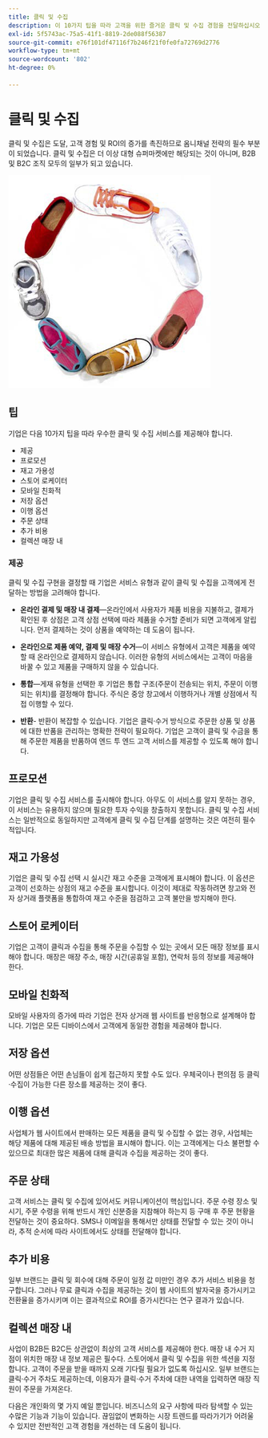 ```yaml
---
title: 클릭 및 수집
description: 이 10가지 팁을 따라 고객을 위한 즐거운 클릭 및 수집 경험을 전달하십시오.
exl-id: 5f5743ac-75a5-41f1-8819-2de088f56387
source-git-commit: e76f101df47116f7b246f21f0fe0fa72769d2776
workflow-type: tm+mt
source-wordcount: '802'
ht-degree: 0%

---
```


# 클릭 및 수집

클릭 및 수집은 도달, 고객 경험 및 ROI의 증가를 촉진하므로 옴니채널 전략의 필수 부분이 되었습니다. 클릭 및 수집은 더 이상 대형 슈퍼마켓에만 해당되는 것이 아니며, B2B 및 B2C 조직 모두의 일부가 되고 있습니다.

![둥글게 생긴 신발](../../assets/playbooks/shoes.png)

## 팁

기업은 다음 10가지 팁을 따라 우수한 클릭 및 수집 서비스를 제공해야 합니다.

- 제공
- 프로모션
- 재고 가용성
- 스토어 로케이터
- 모바일 친화적
- 저장 옵션
- 이행 옵션
- 주문 상태
- 추가 비용
- 컬렉션 매장 내

### 제공

클릭 및 수집 구현을 결정할 때 기업은 서비스 유형과 같이 클릭 및 수집을 고객에게 전달하는 방법을 고려해야 합니다.

- **온라인 결제 및 매장 내 결제**—온라인에서 사용자가 제품 비용을 지불하고, 결제가 확인된 후 상점은 고객 상점 선택에 따라 제품을 수거할 준비가 되면 고객에게 알립니다. 먼저 결제하는 것이 상품을 예약하는 데 도움이 됩니다.

- **온라인으로 제품 예약, 결제 및 매장 수거**—이 서비스 유형에서 고객은 제품을 예약할 때 온라인으로 결제하지 않습니다. 이러한 유형의 서비스에서는 고객이 마음을 바꿀 수 있고 제품을 구매하지 않을 수 있습니다.

- **통합**—게재 유형을 선택한 후 기업은 통합 구조(주문이 전송되는 위치, 주문이 이행되는 위치)를 결정해야 합니다. 주식은 중앙 창고에서 이행하거나 개별 상점에서 직접 이행할 수 있다.

- **반환**- 반환이 복잡할 수 있습니다. 기업은 클릭·수거 방식으로 주문한 상품 및 상품에 대한 반품을 관리하는 명확한 전략이 필요하다. 기업은 고객이 클릭 및 수금을 통해 주문한 제품을 반품하여 엔드 투 엔드 고객 서비스를 제공할 수 있도록 해야 합니다.

## 프로모션

기업은 클릭 및 수집 서비스를 출시해야 합니다. 아무도 이 서비스를 알지 못하는 경우, 이 서비스는 유용하지 않으며 필요한 투자 수익을 창출하지 못합니다. 클릭 및 수집 서비스는 일반적으로 동일하지만 고객에게 클릭 및 수집 단계를 설명하는 것은 여전히 필수적입니다.

## 재고 가용성

기업은 클릭 및 수집 선택 시 실시간 재고 수준을 고객에게 표시해야 합니다. 이 옵션은 고객이 선호하는 상점의 재고 수준을 표시합니다. 이것이 제대로 작동하려면 창고와 전자 상거래 플랫폼을 통합하여 재고 수준을 점검하고 고객 불만을 방지해야 한다.

## 스토어 로케이터

기업은 고객이 클릭과 수집을 통해 주문을 수집할 수 있는 곳에서 모든 매장 정보를 표시해야 합니다. 매장은 매장 주소, 매장 시간(공휴일 포함), 연락처 등의 정보를 제공해야 한다.

## 모바일 친화적

모바일 사용자의 증가에 따라 기업은 전자 상거래 웹 사이트를 반응형으로 설계해야 합니다. 기업은 모든 디바이스에서 고객에게 동일한 경험을 제공해야 합니다.

## 저장 옵션

어떤 상점들은 어떤 손님들이 쉽게 접근하지 못할 수도 있다. 우체국이나 편의점 등 클릭·수집이 가능한 다른 장소를 제공하는 것이 좋다.

## 이행 옵션

사업체가 웹 사이트에서 판매하는 모든 제품을 클릭 및 수집할 수 없는 경우, 사업체는 해당 제품에 대해 제공된 배송 방법을 표시해야 합니다. 이는 고객에게는 다소 불편할 수 있으므로 최대한 많은 제품에 대해 클릭과 수집을 제공하는 것이 좋다.

## 주문 상태

고객 서비스는 클릭 및 수집에 있어서도 커뮤니케이션이 핵심입니다. 주문 수령 장소 및 시기, 주문 수령을 위해 반드시 개인 신분증을 지참해야 하는지 등 구매 후 주문 현황을 전달하는 것이 중요하다. SMS나 이메일을 통해서만 상태를 전달할 수 있는 것이 아니라, 추적 순서에 따라 사이트에서도 상태를 전달해야 합니다.

## 추가 비용

일부 브랜드는 클릭 및 회수에 대해 주문이 일정 값 미만인 경우 추가 서비스 비용을 청구합니다. 그러나 무료 클릭과 수집을 제공하는 것이 웹 사이트의 발자국을 증가시키고 전환율을 증가시키며 이는 결과적으로 ROI를 증가시킨다는 연구 결과가 있습니다.

## 컬렉션 매장 내

사업이 B2B든 B2C든 상관없이 최상의 고객 서비스를 제공해야 한다. 매장 내 수거 지점이 위치한 매장 내 정보 제공은 필수다. 스토어에서 클릭 및 수집을 위한 섹션을 지정합니다. 고객이 주문을 받을 때까지 오래 기다릴 필요가 없도록 하십시오. 일부 브랜드는 클릭·수거 주차도 제공하는데, 이용자가 클릭·수거 주차에 대한 내역을 입력하면 매장 직원이 주문을 가져온다.

다음은 개인화의 몇 가지 예일 뿐입니다. 비즈니스의 요구 사항에 따라 탐색할 수 있는 수많은 기능과 기능이 있습니다. 끊임없이 변화하는 시장 트렌드를 따라가기가 어려울 수 있지만 전반적인 고객 경험을 개선하는 데 도움이 됩니다.
